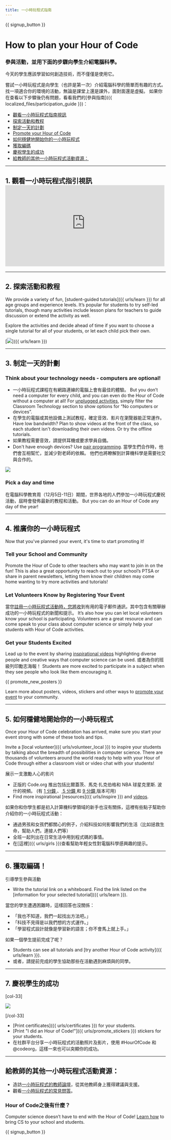 ```yaml
---
title: 一小時玩程式指南
---
```


{{ signup_button }}

# How to plan your Hour of Code

### 參與活動，並用下面的步驟向學生介紹電腦科學。

今天的學生應該學習如何創造技術，而不僅僅是使用它。

嘗試一小時玩程式是向學生（也許是第一次）介紹電腦科學的簡單而有趣的方式。 找一項適合你的環境的活動，無論是課堂上還是課外，面對面還是虛擬。 如果你在查看以下步驟後仍有問題，看看我們的[參與指南]({{ localized_files/participation_guide }})：

- [觀看一小時玩程式指南視訊](#how-to-video)
- [探索活動和教程](#explore-activities)
- [制定一天的計劃](#create-your-plan)
- [Promote your Hour of Code](#promote-your-hour)
- [如何穩健地開始你的一小時玩程式](#how-to-start)
- [獲取編碼](#code)
- [慶祝學生的成功](#celebrate)
- [給教師的其他一小時玩程式活動資源：](#other-resources)

* * *

<a id="how-to-video"></a>

## 1. 觀看一小時玩程式指引視訊 <iframe width="500" height="255" src="https://www.youtube-nocookie.com/embed/SrnvvWDm73k" frameborder="0" allowfullscreen></iframe> 

* * *

<a id="explore-activities"></a>

## 2. 探索活動和教程

We provide a variety of fun, [student-guided tutorials]({{ urls/learn }}) for all age groups and experience levels. It’s popular for students to try self-led tutorials, though many activities include lesson plans for teachers to guide discussion or extend the activity as well.

Explore the activities and decide ahead of time if you want to choose a single tutorial for all of your students, or let each child pick their own.

[![](/images/tutorials.png)]({{ urls/learn }})

* * *

<a id="create-your-plan"></a>

## 3. 制定一天的計劃

### Think about your technology needs - computers are optional!

- 一小時玩程式課程在有網路連線的電腦上會有最佳的體驗。 But you don’t need a computer for every child, and you can even do the Hour of Code without a computer at all! For [unplugged activities](/learn), simply filter the Classroom Technology section to show options for “No computers or devices”.
- 在學生的電腦或其他設備上測試教程，確定音效、影片在瀏覽器能正常運作。 Have low bandwidth? Plan to show videos at the front of the class, so each student isn't downloading their own videos. Or try the offline tutorials.
- 如果教程需要音效，請提供耳機或要求學員自備。
- Don't have enough devices? Use [pair programming](https://www.youtube.com/watch?v=vgkahOzFH2Q). 當學生們合作時，他們會互相幫忙，並減少對老師的依賴。 他們也將瞭解到計算機科學是需要社交與合作的。

<img src="/images/fit-600/group_ipad.jpg" />

### Pick a day and time

在電腦科學教育周（12月5日-11日）期間，世界各地的人們參加一小時玩程式慶祝活動，屆時會發佈最新的教程和活動。 But you can do an Hour of Code any day of the year!

* * *

<a id="promote-your-hour"></a>

## 4. 推廣你的一小時玩程式

Now that you've planned your event, it's time to start promoting it!

### Tell your School and Community

Promote the Hour of Code to other teachers who may want to join in on the fun! This is also a great opportunity to reach out to your school’s PTSA or share in parent newsletters, letting them know their children may come home wanting to try more activities and tutorials!

### Let Volunteers Know by Registering Your Event

當您[註冊一小時玩程式活動時，您將收](/events)到有用的電子郵件通訊，其中包含有關舉辦成功的一小時玩程式的新聞和提示。 It’s also how you can let local volunteers know your school is participating. Volunteers are a great resource and can come speak to your class about computer science or simply help your students with Hour of Code activities.

### Get your Students Excited

Lead up to the event by sharing [inspirational videos](/promote/resources) highlighting diverse people and creative ways that computer science can be used. 或者為你的班級列印勵志海報！ Students are more excited to participate in a subject when they see people who look like them encouraging it.

{{ promote_new_posters }}

Learn more about posters, videos, stickers and other ways to [promote your event](/promote/resources#posters) to your community.

* * *

<a id="how-to-start"></a>

## 5. 如何穩健地開始你的一小時玩程式

Once your Hour of Code celebration has arrived, make sure you start your event strong with some of these tools and tips.

Invite a [local volunteer]({{ urls/volunteer_local }}) to inspire your students by talking about the breadth of possibilities in computer science. There are thousands of volunteers around the world ready to help with your Hour of Code through either a classroom visit or video chat with your students!

展示一支激勵人心的影片

- 正版的 Code.org 推出包括比爾蓋茨、馬克·扎克伯格和 NBA 球星克里斯. 波什的視頻。 (有 [ 1 分鐘 ](HTTPs://www.youtube.com/watch？v=qYZF6oIZtfc)、[ 5 分鐘 ](HTTPs://www.youtube.com/watch？v=nKIu9yen5nc) 和 [ 9 分鐘 ](HTTPs://www.youtube.com/watch？v=dU1xS07N-FA) 版本可用)
- Find more inspirational [resources]({{ urls/inspire }}) and [videos](https://www.youtube.com/playlist?list=PLzdnOPI1iJNfpD8i4Sx7U0y2MccnrNZuP).

如果你和你學生都是初入計算機科學領域的新手也沒有關係，這裡有些點子幫助你介紹你的一小時玩程式活動：

- 通過男孩和女孩們都關心的例子，介紹科技如何影響我們的生活（比如拯救生命，幫助人們，連接人們等）
- 全班一起列出在日常生活中用到程式碼的事情。
- 在[這裡]({{ urls/girls }})查看幫助年輕女性對電腦科學感興趣的提示。

* * *

<a id="code"></a>

## 6. 獲取編碼！

引導學生參與活動

- Write the tutorial link on a whiteboard. Find the link listed on the [information for your selected tutorial]({{ urls/learn }}).

當您的學生遭遇困難時，這樣回答也沒關係：

- 「我也不知道，我們一起找出方法吧。」
- 「科技不見得是以我們想的方式運作。」
- 「學習程式設計就像是學習新的語言；你不會馬上就上手。」

如果一個學生提前完成了呢？

- Students can see all tutorials and [try another Hour of Code activity]({{ urls/learn }}).
- 或者，請提前完成的學生協助那些在活動遇到麻煩與的同學。

* * *

<a id="celebrate"></a>

## 7. 慶祝學生的成功

[col-33]

![](/images/fit-600/boy-certificate.jpg)

[/col-33]

- [Print certificates]({{ urls/certificates }}) for your students.
- [Print "I did an Hour of Code!"]({{ urls/promote_stickers }}) stickers for your students.
- 在社群平台分享一小時玩程式的活動照片及影片，使用 #HourOfCode 和 @codeorg，這樣一來也可以突顯你的成功。

* * *

<a id="other-resources"></a>

## 給教師的其他一小時玩程式活動資源：

- 造訪[一小時玩程式的教師論壇](http://forum.code.org/c/plc/hour-of-code)，從其他教師身上獲得建議與支援。
- 觀看[一小時玩程式的常見問答](https://support.code.org/hc/en-us/categories/200147083-Hour-of-Code)。

### Hour of Code之後有什麼？

Computer science doesn’t have to end with the Hour of Code! [Learn how](/beyond) to bring CS to your school and students.

{{ signup_button }}